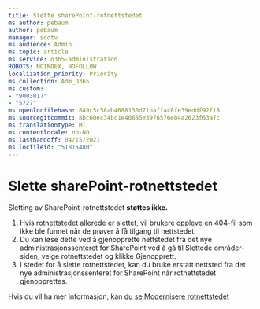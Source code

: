 ```yaml
---
title: Slette sharePoint-rotnettstedet
ms.author: pebaum
author: pebaum
manager: scotv
ms.audience: Admin
ms.topic: article
ms.service: o365-administration
ROBOTS: NOINDEX, NOFOLLOW
localization_priority: Priority
ms.collection: Adm_O365
ms.custom:
- "9003017"
- "5727"
ms.openlocfilehash: 849c5c58ab4688130d71baffac8fe39eddf92f18
ms.sourcegitcommit: 8bc60ec34bc1e40685e3976576e04a2623f63a7c
ms.translationtype: MT
ms.contentlocale: nb-NO
ms.lasthandoff: 04/15/2021
ms.locfileid: "51815480"
---
```

# <a name="delete-the-sharepoint-root-site"></a>Slette sharePoint-rotnettstedet

Sletting av SharePoint-rotnettstedet  **støttes ikke.**

1.  Hvis rotnettstedet allerede er slettet, vil brukere oppleve en 404-fil som ikke ble funnet når de prøver å få tilgang til nettstedet.
2.  Du kan løse dette ved å gjenopprette nettstedet fra [](https://admin.microsoft.com/sharepoint?page=recycleBin&modern=true) det nye administrasjonssenteret for SharePoint ved å gå til Slettede områder-siden, velge rotnettstedet og klikke Gjenopprett.
3.  I stedet for å slette [](https://docs.microsoft.com/sharepoint/modern-root-site#replace-your-root-site) rotnettstedet, kan du bruke erstatt nettsted fra det nye administrasjonssenteret for SharePoint når rotnettstedet gjenopprettes.

Hvis du vil ha mer informasjon, kan [du se Modernisere rotnettstedet](https://docs.microsoft.com/sharepoint/modern-root-site)